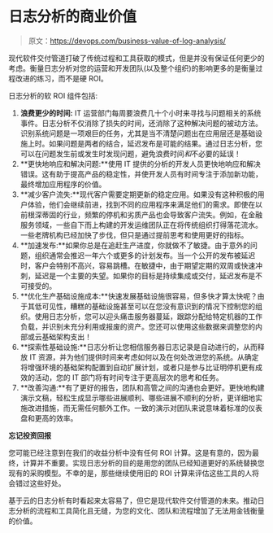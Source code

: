 # 日志分析的商业价值

> 原文：<https://devops.com/business-value-of-log-analysis/>

现代软件交付管道打破了传统过程和工具获取的模式，但是并没有保证任何更少的考虑。衡量日志分析对您的运营和开发团队(以及整个组织)的影响更多的是衡量过程改进的练习，而不是硬 ROI。

日志分析的软 ROI 组件包括:

1.  **浪费更少的时间:** IT 运营部门每周要浪费几十个小时来寻找与问题相关的系统事件。日志分析不仅消除了损失的时间，还消除了这种解决问题的被动方法。识别系统问题是一项艰巨的任务，尤其是当不清楚问题出在应用层还是基础设施上时。如果问题是两者的结合，延迟发布是可能的结果。通过日志分析，您可以在问题发生前或发生时发现问题，避免浪费时间*和*不必要的延误！
2.  **更快地响应和解决问题:**使用 IT 提供的分析的开发人员更快地响应和解决错误。这有助于提高产品的稳定性，并使开发人员有时间专注于添加新功能，最终增加应用程序的价值。
3.  **减少客户流失:**现代客户需要定期更新的稳定应用。如果没有这种积极的用户体验，他们会继续前进，找到不同的应用程序来满足他们的需求。即使在以前根深蒂固的行业，频繁的停机和劣质产品也会导致客户流失。例如，在金融服务领域，一些自下而上构建的开发运维团队正在将传统组织打得落花流水。一些老牌机构已经加快了步伐，但只是通过提前思考和使用更好的指标。
4.  **加速发布:**如果你总是在追赶生产进度，你就做不了敏捷。由于意外的问题，组织通常会推迟一年六个或更多的计划发布。当一个公开的发布被延迟时，客户会特别不高兴，容易跳槽。在敏捷中，由于期望定期的双周或快速冲刺，延迟是一个主要的失望。如果你的目标是持续集成或交付，延迟发布是不可接受的。
5.  **优化生产基础设施成本:**快速发展基础设施很容易，但多快才算太快呢？由于其低可见性，糟糕的基础设施甚至可以在您没有意识到的情况下控制您的组织。使用日志分析，您可以迎头痛击服务器蔓延，跟踪分配给特定机器的工作负载，并识别未充分利用或报废的资产。您还可以使用这些数据来调整您的内部或云基础架构支出！
6.  **探索性基础设施:**日志分析让您相信服务器日志记录是自动进行的，从而释放 IT 资源，并为他们提供时间来考虑如何以及在何处改进您的系统。从确定将增强环境的基础架构配置到自动扩展计划，或者只是参与比证明停机更有成效的活动，您的 IT 部门将有时间专注于更高层次的思考和任务。
7.  **改善沟通:**有了更好的报告，团队和高管之间的沟通也会更好。更快地构建演示文稿，轻松生成显示哪些进展顺利、哪些进展不顺利的分析，更详细地实施改进措施，而无需任何额外工作。一致的演示对团队来说意味着标准的仪表盘和更高的效率。

**忘记投资回报**

您可能已经注意到在我们的收益分析中没有任何 ROI 计算。这是有意的，因为最终，计算并不重要。实现日志分析的目的是用您的团队已经知道更好的系统替换您现有的采购模型。不幸的是，那些继续使用旧的 ROI 计算来评估这些工具的人将会错过这些好处。

基于云的日志分析有时看起来太容易了，但它是现代软件交付管道的未来。推动日志分析的流程和工具简化且无缝，为您的文化、团队和流程增加了无法用金钱衡量的价值。